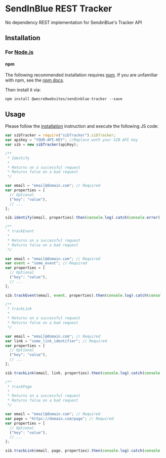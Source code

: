 # SendInBlue REST Tracker

No dependency REST implementation for SendinBlue's Tracker API

## Installation

### For [Node.js](https://nodejs.org/)

#### npm

The following recommended installation requires [npm](https://npmjs.org/). If you are unfamiliar with npm, see the [npm docs](https://npmjs.org/doc/).

Then install it via:

```shell
npm install @wecre8websites/sendinblue-tracker --save
```

## Usage

Please follow the [installation](#installation) instruction and execute the following JS code:

```javascript
var sibTracker = require("sibTracker").sibTracker;
var apiKey = "YOUR-API-KEY"; //Replace woth your SIB API key
var sib = new sibTracker(apiKey);

/**
 * Identify
 *
 * Returns on a successful request
 * Returns false on a bad request
 */

var email = "email@domain.com"; // Required
var properties = [
  // Optional
  ("key": "value"),
  // ...
];

sib.identify(email, properties).then(console.log).catch(console.error);

/**
 * trackEvent
 *
 * Returns on a successful request
 * Returns false on a bad request
 */

var email = "email@domain.com"; // Required
var event = "some_event"; // Required
var properties = [
  // Optional
  ("key": "value"),
  // ...
];

sib.trackEvent(email, event, properties).then(console.log).catch(console.error);

/**
 * trackLink
 *
 * Returns on a successful request
 * Returns false on a bad request
 */

var email = "email@domain.com"; // Required
var link = "some_link_identifier"; // Required
var properties = [
  // Optional
  ("key": "value"),
  // ...
];

sib.trackLink(email, link, properties).then(console.log).catch(console.error);

/**
 * trackPage
 *
 * Returns on a successful request
 * Returns false on a bad request
 */

var email = "email@domain.com"; // Required
var page = "https://domain.com/page"; // Required
var properties = [
  // Optional
  ("key": "value"),
  // ...
];

sib.trackLink(email, page, properties).then(console.log).catch(console.error);
```
